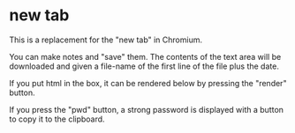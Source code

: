 # new tab

This is a replacement for the "new tab" in Chromium.

You can make notes and "save" them. The contents of the text area will be downloaded and given a file-name of the first line of the file plus the date.

If you put html in the box, it can be rendered below by pressing the "render" button.

If you press the "pwd" button, a strong password is displayed with a button to copy it to the clipboard.

